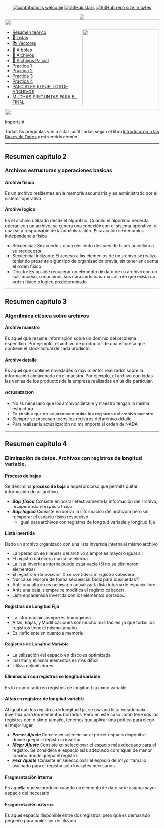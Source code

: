 <div align="center"> 

[![contributions welcome](https://img.shields.io/badge/contributions-welcome-brightgreen.svg?style=flat)](https://github.com/Fabian-Martinez-Rincon/FOD)
[![GitHub stars](https://img.shields.io/github/stars/Fabian-Martinez-Rincon/FOD)](https://github.com/Fabian-Martinez-Rincon/FOD/stargazers/)
[![GitHub repo size in bytes](https://img.shields.io/github/repo-size/Fabian-Martinez-Rincon/FOD)](https://github.com/Fabian-Martinez-Rincon/FOD)


<img src="https://readme-typing-svg.demolab.com?font=Fira+Code&size=30&duration=1700&pause=800&color=28CDF7&center=true&width=435&lines=FOD"/>
 </div>

</div>


<img src= 'https://i.gifer.com/origin/8c/8cd3f1898255c045143e1da97fbabf10_w200.gif' height="20" width="100%">

<p><img width="250" align='right' src="https://media.giphy.com/media/QxSveBdhdtLgagcKdR/giphy.gif"></p>

- [Resumen teorico](https://inakilapeyre.notion.site/inakilapeyre/Fundamentos-de-Organizaci-n-de-Datos-b2375e1e8e2c441693bb98c470261c69)
- [🧾 Listas](/Documentos/Codigos/Listas.md)
- [📚 Vectores](/Documentos/Codigos/Vectores.md)
- [🌳 Arboles](/Documentos/Codigos/Arboles.md)
- [📁 Archivos](/Documentos/Codigos/Archivos.md)
- [📁 Archivos Parcial](/Documentos/ParArchivos.md)
- [Practica 1](/Documentos/Practicas/Practica1Nueva.md)
- [Practica 2](/Documentos/Practicas/Practica2.md)
- [Practica 3](/Documentos/Practicas/Practica3.md)
- [Practica 4](/Documentos/Practicas/Practica4.md)
- [PARCIALES RESUELTOS DE ARCHIVOS](/Documentos/archivos.md)
- [MUCHAS PREGUNTAS PARA EL FINAL](/Documentos/archivos.md)

<img src= 'https://i.gifer.com/origin/8c/8cd3f1898255c045143e1da97fbabf10_w200.gif' height="20" width="100%">

> [!IMPORTANT]
> Todas las preguntas van a estar justificadas segun el libro [Introducción a las Bases de Datos](/Introducción%20a%20las%20Bases%20de%20Datos%20-%20Bertone-Thomas.pdf) y mi sentido común

---

## Resumen capitulo 2

### Archivos estructuras y operaciones basicas

#### Archivo físico	

Es un archivo residentes en la memoria secundaria y es administrado por el sistema operativo

#### Archivo logico

Es el archivo utilizado desde el algoritmo. Cuando el algoritmo necesita operar, con un archivo, se genera una conexión con el sistema operativo, el cual sera responsable de la administración. Esta acción se denomina independencia fisica

- Secuencial: Se accede a cada elemento despues de haber accedido a su predecesor
- Secuencial Indizado: El acceso a los elementos de un archivo se realiza teniendo presente algún tipo de organización previa, sin tener en cuenta el orden fisico 
- Directo: Es posible recuperar un elemento de dato de un archivo con un solo acceso, conociendo sus caracteristicas, mas alla de que exista un orden fisico o logico predeterminado

---

## Resumen capitulo 3

### Algorítmica clásica sobre archivos

#### Archivo maestro

Es aquel que resume información sobre un dominio del problema especifico. Por ejemplo, el archivo de productos de una empresa que contiene el stock actual de cada producto.

#### Archivo detalle

Es aquel que contiene novedades o movimientos realizados sobre la información almacenada en el maestro. Por ejemplo, el archivo con todas las ventas de los productos de la empresa realizadas en un dia particular.

#### Actualización 

- No es necesario que los archivos detalle y maestro tengan la misma estructura.
- Es posible que no se procesen todos los registros del archivo maestro
- Siempre se procesan todos los registros del archivo detalle
- Para realizar la actualización no me importa el orden de NADA

---

## Resumen capitulo 4

### Eliminación de datos. Archivos con registros de longitud variable.

#### Proceso de bajas

Se denomina **proceso de baja** a aquel proceso que permite quitar información de un archivo. 

- ***Baja física*** Consiste en borrar efectivamente la información del archivo, recuperando el espacio físico
- ***Baja lógica*** Consiste en borrar la información del archivom pero sin recuperar el espacio fisico respectivo
    - Igual para archivos con registros de longitud variable y longitud fija

#### Lista Invertida

Dado un archivo organizado con una lista invertida interna al mismo archivo

- La operación de FileSize del archivo siempre es mayor o igual a 1
- El registro cabecera nunca se elimina
- La lista invertida interna puede estar vacia (Si no se eliminaron elementos)
- El registro en la posición 0 se considera el registro cabecera
- Nunca se recoore de forma secuencial (Solo para busquedas?)
- Ante una alta no es necesario actualizar la lista interna de espacio libre
- Ante una baja, siempre se modifica el registro cabecera.
- Lista encadenada invertida con los elementos borrados.

#### Registros de Longitud Fija

- La información siempre es homogenea
- Altas, Bajas, y Modificaciones son mucho mas faciles ya que todos los registros tiene el mismo tamaño.
- Es ineficiente en cuanto a memoria

#### Registros de Longitud Variable

- La utilización del espacio en disco es optimizada
- Insertar y eliminar elementos es mas dificil
- Utiliza delimitadores

#### Eliminación con registros de longitud variable

Es lo mismo tanto en registros de longitud fija como variable.

#### Altas en registros de longitud variable

Al igual que los registros de longitud fija, se usa una lista encadenada invertida para los elementos borrados. Pero en este caso como tenemos los registros con distinto tamaño, tenemos que aplicar una politica para elegir el mejor lugar.

- ***Primer Ajuste*** Consite en seleccionar el primer espacio disponible donde quepa el registro a insertar
- ***Mejor Ajuste*** Consiste en seleccionar el espacio más adecuado para el registro. Se considera el espacio más adecuado com aquel de menor tamaño donde quepa el registro.
- ***Peor Ajuste*** Consiste en selecccionar el espacio de mayor tamaño asignado para el registro solo los bytes necesarios.

#### Fragmentación interna

Es aquella que se produce cuando un elemento de dato se le asigna mayor espacio del necesario

#### Fragmentación externa

Es aquel espacio disponible entre dos registros, pero que es demasiado pequeño para poder ser reutilizado